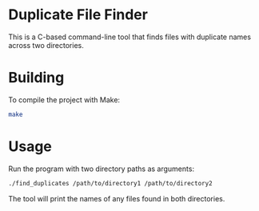 # Duplicate File Finder
This is a C-based command-line tool that finds files with duplicate names across two directories.

# Building
To compile the project with Make:

```bash
make
```

# Usage
Run the program with two directory paths as arguments:

```bash
./find_duplicates /path/to/directory1 /path/to/directory2
```

The tool will print the names of any files found in both directories.

